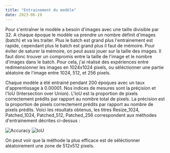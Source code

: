 ```yaml
---
title: "Entrainement du modèle"
date: 2023-06-19
---
```

Pour s'entraîner le modèle a besoin d'images avec une taille divisible par 32.
A chaque époque le modèle va prendre un nombre définit d'images (batch) et va les traiter. Plus le batch est grand plus l'entrainement est rapide, cependant plus le batch est grand plus il faut de mémoire. Pour éviter de saturer la mémoire, on peut aussi jouer sur la taille des images. Il faut donc trouver un compromis entre la taille de l'image et le nombre d'images dans le batch. Pour cela, j'ai réalisé des expériences entre redimensionner les images en 1024x1024 pixels, ou séléctionner une partie aléatoire de l'image entre 1024, 512, et 256 pixels.

Chaque modèle a été entrainé pendant 200 époques avec un taux d'apprentissage à 0.00001.
Nos indices de mesures sont la préçision et l'IoU (Intersection over Union). L'IoU est la proportion de pixels correctement prédits par rapport au nombre total de pixels. La précision est la proportion de pixels correctement prédits par rapport au nombre de pixels prédits.
Voici les résultats obtenus, les titres Resize_1024, Patched_1024, Patched_512, Patched_256 correspondent aux méthodes d'entrainement décrites ci-dessus :

![Accuracy](/images/Accuracy.png)
![IoU](/images/MIoU.png)


On peut voir que la méthode la plus efficace est de séléctionner aléatoirement une zone de 512x512 pixels.